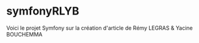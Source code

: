# symfonyRLYB
Voici le projet Symfony sur la création d'article de Rémy LEGRAS &amp; Yacine BOUCHEMMA
